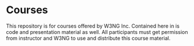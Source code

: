 # Courses
This repository is for courses offered by W3NG Inc. Contained here in is code and presentation material as well. All participants must get permission from instructor and W3NG to use and distribute this course material. 
